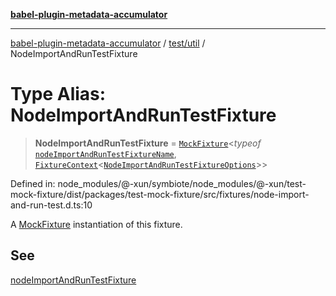 [**babel-plugin-metadata-accumulator**](../../../README.md)

***

[babel-plugin-metadata-accumulator](../../../README.md) / [test/util](../README.md) / NodeImportAndRunTestFixture

# Type Alias: NodeImportAndRunTestFixture

> **NodeImportAndRunTestFixture** = [`MockFixture`](MockFixture.md)\<*typeof* [`nodeImportAndRunTestFixtureName`](../variables/nodeImportAndRunTestFixtureName.md), [`FixtureContext`](FixtureContext.md)\<[`NodeImportAndRunTestFixtureOptions`](NodeImportAndRunTestFixtureOptions.md)\>\>

Defined in: node\_modules/@-xun/symbiote/node\_modules/@-xun/test-mock-fixture/dist/packages/test-mock-fixture/src/fixtures/node-import-and-run-test.d.ts:10

A [MockFixture](MockFixture.md) instantiation of this fixture.

## See

[nodeImportAndRunTestFixture](../functions/nodeImportAndRunTestFixture.md)
